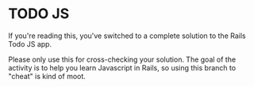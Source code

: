 # TODO JS
If you're reading this, you've switched to a complete solution to the Rails Todo JS app.

Please only use this for cross-checking your solution. The goal of the activity is to help you learn Javascript in Rails, so using this branch to "cheat" is kind of moot.
